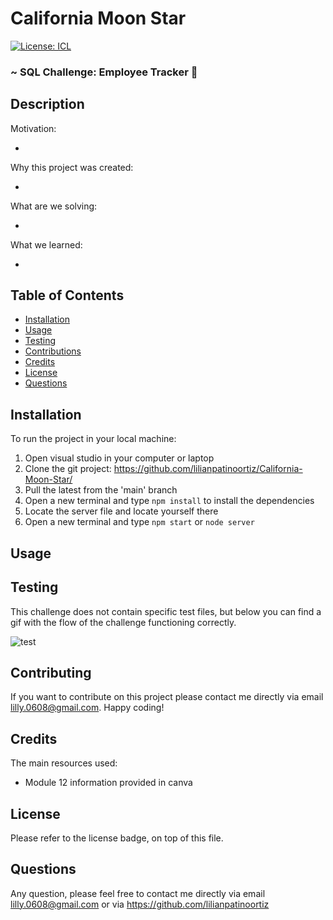 # California Moon Star

[![License: ICL](https://img.shields.io/badge/License-ISC-blue.svg)](https://opensource.org/licenses/ISC)

### ~ SQL Challenge: Employee Tracker 📝

## Description

Motivation:

- 

Why this project was created:

- 

What are we solving:

- 

What we learned:

- 

## Table of Contents

- [Installation](#installation)
- [Usage](#usage)
- [Testing](#testing)
- [Contributions](#contributing)
- [Credits](#credits)
- [License](#license)
- [Questions](#questions)

## Installation

To run the project in your local machine:

1. Open visual studio in your computer or laptop
2. Clone the git project: https://github.com/lilianpatinoortiz/California-Moon-Star/
3. Pull the latest from the 'main' branch
4. Open a new terminal and type `npm install` to install the dependencies
5. Locate the server file and locate yourself there
6. Open a new terminal and type `npm start` or `node server`


## Usage



## Testing

This challenge does not contain specific test files, but below you can find a gif with the flow of the challenge functioning correctly.

![test](public/assets/img/gif.gif)

## Contributing

If you want to contribute on this project please contact me directly via email lilly.0608@gmail.com. Happy coding!

## Credits

The main resources used:

- Module 12 information provided in canva

## License

Please refer to the license badge, on top of this file.

## Questions

Any question, please feel free to contact me directly via email lilly.0608@gmail.com or via https://github.com/lilianpatinoortiz
